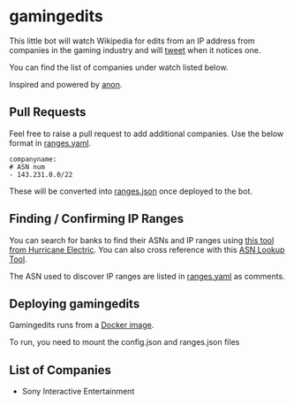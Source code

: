 # gamingedits

This little bot will watch Wikipedia for edits from an IP address from companies in the gaming industry and will [tweet](https://twitter.com/gamingeditsbot) when it notices one.

You can find the list of companies under watch listed below.

Inspired and powered by [anon](https://github.com/edsu/anon).

## Pull Requests

Feel free to raise a pull request to add additional companies. Use the below format in [ranges.yaml](ranges.yaml).

    companyname:
    # ASN num
    - 143.231.0.0/22

These will be converted into [ranges.json](ranges.json) once deployed to the bot.

## Finding / Confirming IP Ranges

You can search for banks to find their ASNs and IP ranges using [this tool from Hurricane Electric](https://bgp.he.net/). You can also cross reference with this [ASN Lookup Tool](https://www.ultratools.com/tools/asnInfoResult). 

The ASN used to discover IP ranges are listed in [ranges.yaml](ranges.yaml) as comments. 

## Deploying gamingedits

Gamingedits runs from a [Docker image](https://hub.docker.com/repository/docker/tokyoq/bankedits).

To run, you need to mount the config.json and ranges.json files

## List of Companies

* Sony Interactive Entertainment
